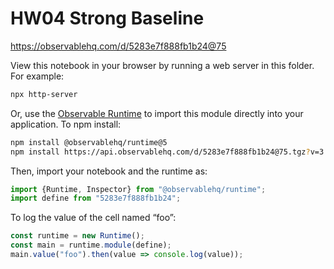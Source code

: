 # HW04 Strong Baseline

https://observablehq.com/d/5283e7f888fb1b24@75

View this notebook in your browser by running a web server in this folder. For
example:

~~~sh
npx http-server
~~~

Or, use the [Observable Runtime](https://github.com/observablehq/runtime) to
import this module directly into your application. To npm install:

~~~sh
npm install @observablehq/runtime@5
npm install https://api.observablehq.com/d/5283e7f888fb1b24@75.tgz?v=3
~~~

Then, import your notebook and the runtime as:

~~~js
import {Runtime, Inspector} from "@observablehq/runtime";
import define from "5283e7f888fb1b24";
~~~

To log the value of the cell named “foo”:

~~~js
const runtime = new Runtime();
const main = runtime.module(define);
main.value("foo").then(value => console.log(value));
~~~

